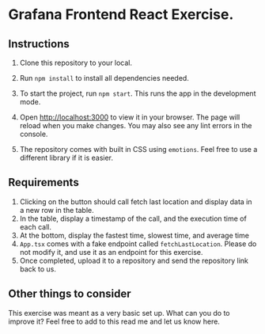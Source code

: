 # Grafana Frontend React Exercise. 

## Instructions
1. Clone this repository to your local.
2. Run `npm install` to install all dependencies needed.

3. To start the project, run `npm start`. This runs the app in the development mode.

4. Open [http://localhost:3000](http://localhost:3000) to view it in your browser. The page will reload when you make changes. You may also see any lint errors in the console.

5. The repository comes with built in CSS using `emotions`. Feel free to use a different library if it is easier.

## Requirements

1. Clicking on the button should call fetch last location and display data in a new row in the table.
2. In the table, display a timestamp of the call, and the execution time of each call.
3. At the bottom, display the fastest time, slowest time, and average time
4. `App.tsx` comes with a fake endpoint called `fetchLastLocation`. Please do not modify it, and use it as an endpoint for this exercise.
5. Once completed, upload it to a repository and send the repository link back to us. 

## Other things to consider
This exercise was meant as a very basic set up. What can you do to improve it? Feel free to add to this read me and let us know here. 
